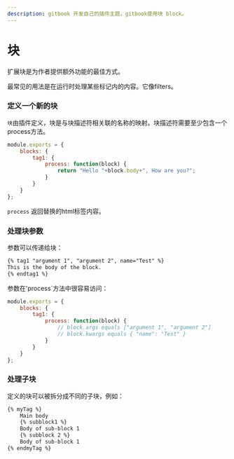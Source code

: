 ```yaml
---
description: gitbook 开发自己的插件主题，gitbook使用块 block。
---
```

# 块

扩展块是为作者提供额外功能的最佳方式。

最常见的用法是在运行时处理某些标记内的内容。它像filters。

### 定义一个新的块

`块`由插件定义，块是与块描述符相关联的名称的映射。块描述符需要至少包含一个process方法。

```javascript:index.js
module.exports = {
    blocks: {
        tag1: {
            process: function(block) {
                return "Hello "+block.body+", How are you?";
            }
        }
    }
};
```
`process` 返回替换的html标签内容。

### 处理块参数

参数可以传递给块：

```markdown
{% tag1 "argument 1", "argument 2", name="Test" %}
This is the body of the block.
{% endtag1 %}
```

参数在'process`方法中很容易访问：

```javascript:index.js
module.exports = {
    blocks: {
        tag1: {
            process: function(block) {
                // block.args equals ["argument 1", "argument 2"]
                // block.kwargs equals { "name": "Test" }
            }
        }
    }
};
```
### 处理子块

定义的块可以被拆分成不同的子块，例如：

```markdown
{% myTag %}
    Main body
    {% subblock1 %}
    Body of sub-block 1
    {% subblock 2 %}
    Body of sub-block 1
{% endmyTag %}
```